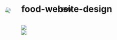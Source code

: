 # food-website-design
<!DOCTYPE html>
<html>
<head>
<meta name="viewport" width="device-width" />
<style type="text/css">

#web_name{
Color: Yellow;
height:45px;
width:392px;
border:2px solid red;
background:red;
font-size:40px;
position: absolute;
left:0px;
top:0px;
z-index:1;
overflow: hidden;
}
#text1{
position: absolute;
transform:translate(125px,-45px);
font-weight:900;


}
#img1{
transform:translate(-50px,-40px) rotate(20deg);
animation:pump 20s ease-in 0s  infinite  alternate;
}

@keyframes pump{

0%{
transform:translate(-50px,-40px) rotate(0deg);


}

100%{
transform:translate(400px,-40px) rotate(90deg);
}


}

#img2{
transform:translate(400px,-110px) rotate(20deg);
animation:cof 20s ease-in 0s  infinite  alternate;
}

@keyframes cof{

0%{
transform:translate(400px,-110px) rotate(0deg);


}

100%{
transform:translate(-80px,-110px) rotate(90deg);
}


}

#img3{
transform:translate(150px,-180px) rotate(20deg);
animation:straw 20s ease-in 0s  infinite  alternate;
}

@keyframes straw{

0%{
transform:translate(150px,-300px) rotate(0deg);


}

100%{
transform:translate(150px,-120px) rotate(360deg);
}


}


#offer_wind{

position: absolute;
top:100px;
left:0px;
height:300px;
width:390px;
border:2px solid red;
border-radius:10%;
box-shadow:10px 14px 27px grey;
background-image:url("https://external-content.duckduckgo.com/iu/?u=https%3A%2F%2Ftse1.mm.bing.net%2Fth%3Fid%3DOIP.muxToCvgWbEPnH8RRiUjagHaEo%26pid%3DApi&f=1");
}
</style>
<title></title>
</head>
<body>
<div id="web_name">
<p ><center id="text1" >फूddy</center></p>
<img id="img1" src="https://img.icons8.com/small/50/000000/cute-pumpkin.png"/><br>
<img id="img2" src="https://img.icons8.com/small/64/000000/kawaii-soda.png"/><br>
<img id="img3"src="https://img.icons8.com/small/64/000000/strawberry.png"/>

</div>


<div id="offer_wind">




</div>
<script type="text/javascript">

array=[

"URL(https://external-content.duckduckgo.com/iu/?u=https%3A%2F%2Ftse1.mm.bing.net%2Fth%3Fid%3DOIP.cnjiiPPJ5uo4h_8in-cDyAHaH_%26pid%3DApi&f=1)",
"URL(https://external-content.duckduckgo.com/iu/?u=https%3A%2F%2Ftse1.mm.bing.net%2Fth%3Fid%3DOIP.srE4ux0pCteNVy857egKIwHaE7%26pid%3DApi&f=1)",
"URL(https://external-content.duckduckgo.com/iu/?u=https%3A%2F%2Ftse1.mm.bing.net%2Fth%3Fid%3DOIP.mBjY2ET-uUILw_udEeDUtgHaFj%26pid%3DApi&f=1)",
"URL(https://external-content.duckduckgo.com/iu/?u=https%3A%2F%2Ftse1.mm.bing.net%2Fth%3Fid%3DOIP.aL8FhlTSUXOq-w3h57t8AQHaEo%26pid%3DApi&f=1)",
"URL(https://external-content.duckduckgo.com/iu/?u=https%3A%2F%2Ftse1.mm.bing.net%2Fth%3Fid%3DOIP.muxToCvgWbEPnH8RRiUjagHaEo%26pid%3DApi&f=1)",
"URL(https://external-content.duckduckgo.com/iu/?u=https%3A%2F%2Ftse1.mm.bing.net%2Fth%3Fid%3DOIP.j8CuYJvk8OA9jcj_MijZLAHaFb%26pid%3DApi&f=1)",
"URL(https://external-content.duckduckgo.com/iu/?u=https%3A%2F%2Ftse1.mm.bing.net%2Fth%3Fid%3DOIP.j8CuYJvk8OA9jcj_MijZLAHaFb%26pid%3DApi&f=1)",
"URL(https://external-content.duckduckgo.com/iu/?u=https%3A%2F%2Ftse1.mm.bing.net%2Fth%3Fid%3DOIP.j8CuYJvk8OA9jcj_MijZLAHaFb%26pid%3DApi&f=1)"


]

var chn=-1;
function change(){
chn=chn+1;
if(chn>=array.length){
chn=0

}
document.getElementById("offer_wind").style.backgroundImage=array[chn]

}
setInterval(change,2000)


</script>
</body>
</html>
